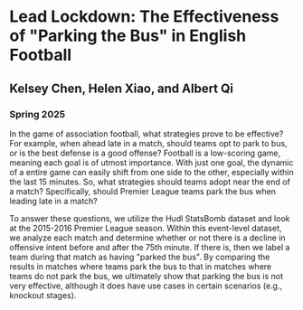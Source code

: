 # Lead Lockdown: The Effectiveness of "Parking the Bus" in English Football

## Kelsey Chen, Helen Xiao, and Albert Qi

### Spring 2025

In the game of association football, what strategies prove to be effective? For example, when ahead late in a match, should teams opt to park to bus, or is the best defense is a good offense? Football is a low-scoring game, meaning each goal is of utmost importance. With just one goal, the dynamic of a entire game can easily shift from one side to the other, especially within the last 15 minutes. So, what strategies should teams adopt near the end of a match? Specifically, should Premier League teams park the bus when leading late in a match?

To answer these questions, we utilize the Hudl StatsBomb dataset and look at the 2015-2016 Premier League season. Within this event-level dataset, we analyze each match and determine whether or not there is a decline in offensive intent before and after the 75th minute. If there is, then we label a team during that match as having "parked the bus". By comparing the results in matches where teams park the bus to that in matches where teams do not park the bus, we ultimately show that parking the bus is not very effective, although it does have use cases in certain scenarios (e.g., knockout stages).
